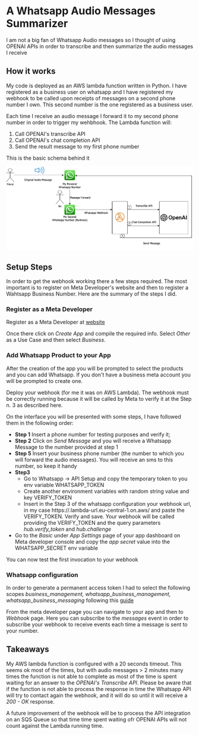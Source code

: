 # A Whatsapp Audio Messages Summarizer
I am not a big fan of Whatsapp Audio messages so I thought of using OPENAI APIs in order to transcribe and then summarize the audio messages I receive

## How it works
My code is deployed as an AWS lambda function written in Python. I have registered as a business user on whatsapp and I have registered my webhook to be called upon receipts of messages on a second phone number I own. This second number is the one registered as a business user. 

Each time I receive an audio message I forward it to my second phone number in order to trigger my wehbhook. The Lambda function will:

1. Call OPENAI's transcribe API
2. Call OPENAI's chat completion API
3. Send the result message to my first phone number

This is the basic schema behind it

![Sequence schema](https://github.com/endamaco/whatsappAudioSummarizer/blob/main/Whatsapp%20Summarizer.jpg)

## Setup Steps

In order to get the webhook working there a few steps required. The most important is to register on Meta Developer's website and then to register a Wahtsapp Business Number. Here are the summary of the steps I did.

### Register as a Meta Developer
Register as a Meta Developer at [website ](https://developers.facebook.com)

Once there click on *Create App* and compile the required info. Select *Other* as a Use Case and then select *Business*.

### Add Whatsapp Product to your App

After the creation of the app you will be prompted to select the products and you can add Whatsapp. If you don't have a business meta account you will be prompted to create one.

Deploy your webhook (for me it was on AWS Lambda). The webhook must be correctly running because it will be called by Meta to verify it at the Step n. 3 as described here.

On the interface you will be presented with some steps, I have followed them in the following order:
- **Step 1** Insert a phone number for testing purposes and verify it;
- **Step 2** Click on *Send Message* and you will receive a Whatsapp Message to the number provided at step 1
- **Step 5** Insert your business phone number (the number to which you will forward the audio messages). You will receive an sms to this number, so keep it handy
- **Step3** 
	- Go to Whatsapp -> API Setup and copy the temporary token to you env variable WHATSAPP_TOKEN
	- Create another environment variables with random string value and key VERIFY_TOKEN
	- Insert in the Step 3 of the whatsapp configuration your webhook url, in my case https://<id>.lambda-url.eu-central-1.on.aws/ and paste the VERIFY_TOKEN. Verify and save. Your webhook will be called providing the VERIFY_TOKEN and the query parameters *hub.verify_token* and *hub.challenge*
- Go to the *Basic* under *App Settings* page of your app dashboard on Meta developer console and copy the *app secret* value into the WHATSAPP_SECRET env variable

You can now test the first invocation to your webhook

### Whatsapp configuration

In order to generate a permanent access token I had to select the following scopes *business_management, whatsapp_business_management, whatsapp_business_messaging* following this [guide](https://developers.facebook.com/docs/whatsapp/business-management-api/get-started#1--acquire-an-access-token-using-a-system-user-or-facebook-login) 

From the meta developer page you can navigate to your app and then to *Webhook* page. Here you can subscribe to the *messages* event in order to subscribe your webhook to receive events each time a message is sent to your number.

## Takeaways

My AWS lambda function is configured with a 20 seconds timeout. This seems ok most of the times, but with audio messages > 2 minutes many times the function is not able to complete as most of the time is spent waiting for an answer to the *OPENAI's Transcribe API*. Please be aware that if the function is not able to process the response in time the Whatsapp API will try to contact again the webhook, and it will do so until it will receive a *200 - OK* response.

A future improvement of the webhook will be to process the API integration on an SQS Queue so that time time spent waiting ofr OPENAI APIs will not count against the Lambda running time.
